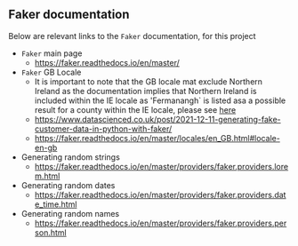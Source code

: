 
## Faker documentation 

Below are relevant links to the ```Faker``` documentation, for this project

- ```Faker``` main page
  - <https://faker.readthedocs.io/en/master/>
- ```Faker``` GB Locale
  - It is important to note that the GB locale mat exclude Northern Ireland as the documentation implies that Northern Ireland is included within the IE locale as 'Fermanangh` is listed asa a possible result for a county within the IE locale, please see [here](https://faker.readthedocs.io/en/master/locales/en_IE.html#faker.providers.address.en_IE.Provider.county)
  - <https://www.datascienced.co.uk/post/2021-12-11-generating-fake-customer-data-in-python-with-faker/>
  - <https://faker.readthedocs.io/en/master/locales/en_GB.html#locale-en-gb>
- Generating random strings
  - <https://faker.readthedocs.io/en/master/providers/faker.providers.lorem.html>
- Generating random dates
  - <https://faker.readthedocs.io/en/master/providers/faker.providers.date_time.html>
- Generating random names
  - <https://faker.readthedocs.io/en/master/providers/faker.providers.person.html>